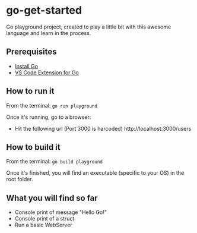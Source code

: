# go-get-started
Go playground project, created to play a little bit with this awesome language and learn in the process.

## Prerequisites
- [Install Go](https://golang.org/)
- [VS Code Extension for Go](https://github.com/microsoft/vscode-go)

## How to run it
From the terminal: `go run playground`

Once it's running, go to a browser:
- Hit the following url (Port 3000 is harcoded) http://localhost:3000/users

## How to build it
From the terminal: `go build playground`

Once it's finished, you will find an executable (specific to your OS) in the root folder.

## What you will find so far
- Console print of message "Hello Go!"
- Console print of a struct
- Run a basic WebServer
